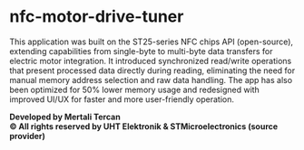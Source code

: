 # nfc-motor-drive-tuner
This application was built on the ST25-series NFC chips API (open-source), extending capabilities from single-byte to multi-byte data transfers for electric motor integration.
It introduced synchronized read/write operations that present processed data directly during reading, eliminating the need for manual memory address selection and raw data handling.
The app has also been optimized for 50% lower memory usage and redesigned with improved UI/UX for faster and more user-friendly operation.

**Developed by Mertali Tercan**  
**© All rights reserved by UHT Elektronik & STMicroelectronics (source provider)**
